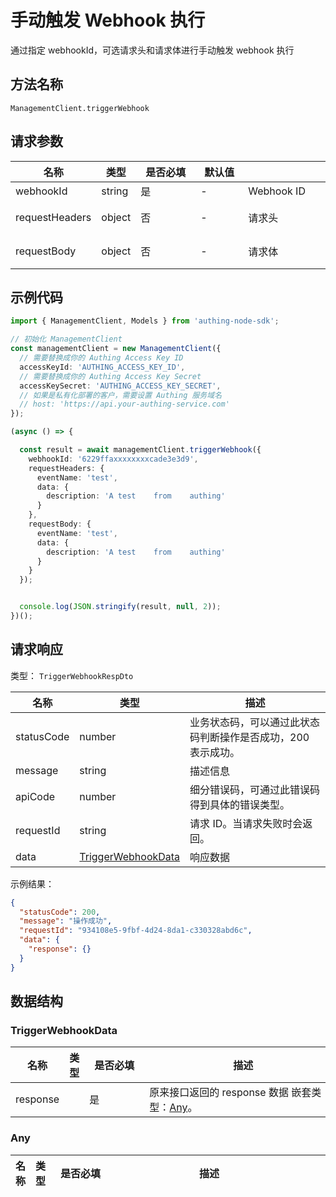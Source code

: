 # 手动触发 Webhook 执行

<!--
  警告⚠️：
  不要直接修改该文档，
  https://github.com/Authing/authing-docs-factory
  使用该项目进行生成
-->

<LastUpdated />

通过指定 webhookId，可选请求头和请求体进行手动触发 webhook 执行

## 方法名称

`ManagementClient.triggerWebhook`

## 请求参数

| 名称 | 类型 | <div style="width:80px">是否必填</div> | <div style="width:60px">默认值</div> | <div style="width:300px">描述</div> | <div style="width:200px">示例值</div> |
| ---- | ---- | ---- | ---- | ---- | ---- |
| webhookId | string | 是 | - | Webhook ID  | `6229ffaxxxxxxxxcade3e3d9` |
| requestHeaders | object | 否 | - | 请求头  | `{"eventName":"test","data":{"description":"A test from authing"}}` |
| requestBody | object | 否 | - | 请求体  | `{"eventName":"test","data":{"description":"A test from authing"}}` |




## 示例代码

```ts
import { ManagementClient, Models } from 'authing-node-sdk';

// 初始化 ManagementClient
const managementClient = new ManagementClient({
  // 需要替换成你的 Authing Access Key ID
  accessKeyId: 'AUTHING_ACCESS_KEY_ID',
  // 需要替换成你的 Authing Access Key Secret
  accessKeySecret: 'AUTHING_ACCESS_KEY_SECRET',
  // 如果是私有化部署的客户，需要设置 Authing 服务域名
  // host: 'https://api.your-authing-service.com'
});

(async () => {

  const result = await managementClient.triggerWebhook({
    webhookId: '6229ffaxxxxxxxxcade3e3d9',
    requestHeaders: {
      eventName: 'test',
      data: {
        description: 'A	test	from	authing'
      }
    },
    requestBody: {
      eventName: 'test',
      data: {
        description: 'A	test	from	authing'
      }
    }
  });


  console.log(JSON.stringify(result, null, 2));
})();

```




## 请求响应

类型： `TriggerWebhookRespDto`

| 名称 | 类型 | 描述 |
| ---- | ---- | ---- |
| statusCode | number | 业务状态码，可以通过此状态码判断操作是否成功，200 表示成功。 |
| message | string | 描述信息 |
| apiCode | number | 细分错误码，可通过此错误码得到具体的错误类型。 |
| requestId | string | 请求 ID。当请求失败时会返回。 |
| data | <a href="#TriggerWebhookData">TriggerWebhookData</a> | 响应数据 |



示例结果：

```json
{
  "statusCode": 200,
  "message": "操作成功",
  "requestId": "934108e5-9fbf-4d24-8da1-c330328abd6c",
  "data": {
    "response": {}
  }
}
```

## 数据结构


### <a id="TriggerWebhookData"></a> TriggerWebhookData

| 名称 | 类型 | <div style="width:80px">是否必填</div> | <div style="width:300px">描述</div> | <div style="width:200px">示例值</div> |
| ---- |  ---- | ---- | ---- | ---- |
| response |  | 是 | 原来接口返回的 response 数据 嵌套类型：<a href="#Any">Any</a>。  |  |


### <a id="Any"></a> Any

| 名称 | 类型 | <div style="width:80px">是否必填</div> | <div style="width:300px">描述</div> | <div style="width:200px">示例值</div> |
| ---- |  ---- | ---- | ---- | ---- |


